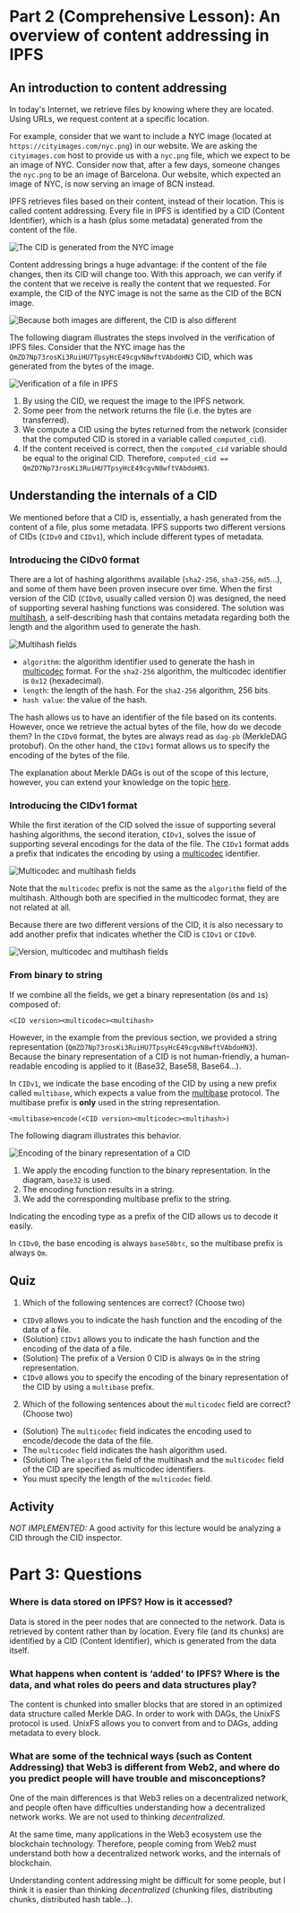 # Part 2 (Comprehensive Lesson): An overview of content addressing in IPFS

## An introduction to content addressing

In today's Internet, we retrieve files by knowing where they are located. Using URLs, we request content at a specific location. 

For example, consider that we want to include a NYC image (located at `https://cityimages.com/nyc.png`) in our website. We are asking the `cityimages.com` host to provide us with a `nyc.png` file, which we expect to be an image of NYC. Consider now that, after a few days, someone changes the `nyc.png` to be an image of Barcelona. Our website, which expected an image of NYC, is now serving an image of BCN instead.

IPFS retrieves files based on their content, instead of their location. This is called content addressing. Every file in IPFS is identified by a CID (Content Identifier), which is a hash (plus some metadata) generated from the content of the file.

![The CID is generated from the NYC image](images/ipfs-nyc.png)

Content addressing brings a huge advantage: if the content of the file changes, then its CID will change too. With this approach, we can verify if the content that we receive is really the content that we requested. For example, the CID of the NYC image is not the same as the CID of the BCN image.

![Because both images are different, the CID is also different](images/ipfs-cid-comparison.png)

The following diagram illustrates the steps involved in the verification of IPFS files. Consider that the NYC image has the `QmZD7Np73rosKi3RuiHU7TpsyHcE49cgvN8wftVAbdoHN3` CID, which was generated from the bytes of the image.

![Verification of a file in IPFS](images/ipfs-cid-verification.png)

1. By using the CID, we request the image to the IPFS network.
2. Some peer from the network returns the file (i.e. the bytes are transferred).
3. We compute a CID using the bytes returned from the network (consider that the computed CID is stored in a variable called `computed_cid`).
4. If the content received is correct, then the `computed_cid` variable should be equal to the original CID. Therefore, `computed_cid == QmZD7Np73rosKi3RuiHU7TpsyHcE49cgvN8wftVAbdoHN3`.

## Understanding the internals of a CID

We mentioned before that a CID is, essentially, a hash generated from the content of a file, plus some metadata.
IPFS supports two different versions of CIDs (`CIDv0` and `CIDv1`), which include different types of metadata.

### Introducing the CIDv0 format

There are a lot of hashing algorithms available (`sha2-256`, `sha3-256`, `md5`...), and some of them have been proven insecure over time. When the first version of the CID (`CIDv0`, usually called version 0) was designed, the need of supporting several hashing functions was considered. The solution was [multihash](https://github.com/multiformats/multihash), a self-describing hash that contains metadata regarding both the length and the algorithm used to generate the hash.

![Multihash fields](images/ipfs-multihash.png)

* `algorithm`: the algorithm identifier used to generate the hash in [multicodec](https://github.com/multiformats/multicodec/blob/master/table.csv) format.
For the `sha2-256` algorithm, the multicodec identifier is `0x12` (hexadecimal).
* `length`: the length of the hash.
For the `sha2-256` algorithm, 256 bits.
* `hash value`: the value of the hash.

The hash allows us to have an identifier of the file based on its contents. However, once we retrieve the actual bytes of the file, how do we decode them? In the `CIDv0` format, the bytes are always read as `dag-pb` (MerkleDAG protobuf). On the other hand, the `CIDv1` format allows us to specify the encoding of the bytes of the file.

The explanation about Merkle DAGs is out of the scope of this lecture, however, you can extend your knowledge on the topic [here](https://proto.school/merkle-dags).

### Introducing the CIDv1 format

While the first iteration of the CID solved the issue of supporting several hashing algorithms, the second iteration, `CIDv1`, solves the issue of supporting several encodings for the data of the file.
The `CIDv1` format adds a prefix that indicates the encoding by using a [multicodec](https://github.com/multiformats/multicodec/blob/master/table.csv) identifier.

![Multicodec and multihash fields](images/ipfs-multicodec.png)

Note that the `multicodec` prefix is not the same as the `algorithm` field of the multihash. Although both are specified in the multicodec format, they are not related at all.

Because there are two different versions of the CID, it is also necessary to add another prefix that indicates whether the CID is `CIDv1` or `CIDv0`.

![Version, multicodec and multihash fields](images/ipfs-version.png)

### From binary to string

If we combine all the fields, we get a binary representation (`0`s and `1`s) composed of:

`<CID version><multicodec><multihash>`

However, in the example from the previous section, we provided a string representation (`QmZD7Np73rosKi3RuiHU7TpsyHcE49cgvN8wftVAbdoHN3`). Because the binary representation of a CID is not human-friendly, a human-readable encoding is applied to it (Base32, Base58, Base64...).

In `CIDv1`, we indicate the base encoding of the CID by using a new prefix called `multibase`, which expects a value from the [multibase](https://github.com/multiformats/multibase/blob/master/multibase.csv) protocol.
The multibase prefix is **only** used in the string representation.

`<multibase>encode(<CID version><multicodec><multihash>)`

The following diagram illustrates this behavior.

![Encoding of the binary representation of a CID](images/ipfs-encoding.png)

1. We apply the encoding function to the binary representation. In the diagram, `base32` is used.
2. The encoding function results in a string.
3. We add the corresponding multibase prefix to the string.

Indicating the encoding type as a prefix of the CID allows us to decode it easily.

In `CIDv0`, the base encoding is always `base58btc`, so the multibase prefix is always `Qm`.

## Quiz

1) Which of the following sentences are correct? (Choose two)
* `CIDv0` allows you to indicate the hash function and the encoding of the data of a file.
* (Solution) `CIDv1` allows you to indicate the hash function and the encoding of the data of a file.
* (Solution) The prefix of a Version 0 CID is always `Qm` in the string representation.
* `CIDv0` allows you to specify the encoding of the binary representation of the CID by using a `multibase` prefix.

2) Which of the following sentences about the `multicodec` field are correct? (Choose two)

* (Solution) The `multicodec` field indicates the encoding used to encode/decode the data of the file.
* The `multicodec` field indicates the hash algorithm used.
* (Solution) The `algorithm` field of the multihash and the `multicodec` field of the CID are specified as multicodec identifiers.
* You must specify the length of the `multicodec` field.

## Activity

_NOT IMPLEMENTED:_ A good activity for this lecture would be analyzing a CID through the CID inspector.

# Part 3: Questions

### Where is data stored on IPFS? How is it accessed?

Data is stored in the peer nodes that are connected to the network. Data is retrieved by content rather than by location. Every file (and its chunks) are identified by a CID (Content Identifier), which is generated from the data itself.

### What happens when content is ‘added’ to IPFS? Where is the data, and what roles do peers and data structures play?

The content is chunked into smaller blocks that are stored in an optimized data structure called Merkle DAG. In order to work with DAGs, the UnixFS protocol is used. UnixFS allows you to convert from and to DAGs, adding metadata to every block. 

### What are some of the technical ways (such as Content Addressing) that Web3 is different from Web2, and where do you predict people will have trouble and misconceptions?

One of the main differences is that Web3 relies on a decentralized network, and people often have difficulties understanding how a decentralized network works. We are not used to thinking _decentralized_.

At the same time, many applications in the Web3 ecosystem use the blockchain technology. Therefore, people coming from Web2 must understand both how a decentralized network works, and the internals of blockchain.

Understanding content addressing might be difficult for some people, but I think it is easier than thinking _decentralized_ (chunking files, distributing chunks, distributed hash table...).

